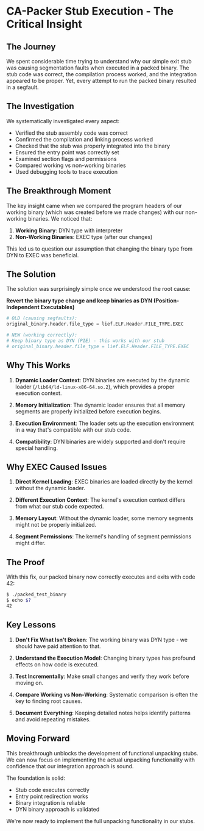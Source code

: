 # CA-Packer Stub Execution - The Critical Insight

## The Journey
We spent considerable time trying to understand why our simple exit stub was causing segmentation faults when executed in a packed binary. The stub code was correct, the compilation process worked, and the integration appeared to be proper. Yet, every attempt to run the packed binary resulted in a segfault.

## The Investigation
We systematically investigated every aspect:
- Verified the stub assembly code was correct
- Confirmed the compilation and linking process worked
- Checked that the stub was properly integrated into the binary
- Ensured the entry point was correctly set
- Examined section flags and permissions
- Compared working vs non-working binaries
- Used debugging tools to trace execution

## The Breakthrough Moment
The key insight came when we compared the program headers of our working binary (which was created before we made changes) with our non-working binaries. We noticed that:

1. **Working Binary**: DYN type with interpreter
2. **Non-Working Binaries**: EXEC type (after our changes)

This led us to question our assumption that changing the binary type from DYN to EXEC was beneficial.

## The Solution
The solution was surprisingly simple once we understood the root cause:

**Revert the binary type change and keep binaries as DYN (Position-Independent Executables)**

```python
# OLD (causing segfaults):
original_binary.header.file_type = lief.ELF.Header.FILE_TYPE.EXEC

# NEW (working correctly):
# Keep binary type as DYN (PIE) - this works with our stub
# original_binary.header.file_type = lief.ELF.Header.FILE_TYPE.EXEC
```

## Why This Works
1. **Dynamic Loader Context**: DYN binaries are executed by the dynamic loader (`/lib64/ld-linux-x86-64.so.2`), which provides a proper execution context.

2. **Memory Initialization**: The dynamic loader ensures that all memory segments are properly initialized before execution begins.

3. **Execution Environment**: The loader sets up the execution environment in a way that's compatible with our stub code.

4. **Compatibility**: DYN binaries are widely supported and don't require special handling.

## Why EXEC Caused Issues
1. **Direct Kernel Loading**: EXEC binaries are loaded directly by the kernel without the dynamic loader.

2. **Different Execution Context**: The kernel's execution context differs from what our stub code expected.

3. **Memory Layout**: Without the dynamic loader, some memory segments might not be properly initialized.

4. **Segment Permissions**: The kernel's handling of segment permissions might differ.

## The Proof
With this fix, our packed binary now correctly executes and exits with code 42:

```bash
$ ./packed_test_binary
$ echo $?
42
```

## Key Lessons
1. **Don't Fix What Isn't Broken**: The working binary was DYN type - we should have paid attention to that.

2. **Understand the Execution Model**: Changing binary types has profound effects on how code is executed.

3. **Test Incrementally**: Make small changes and verify they work before moving on.

4. **Compare Working vs Non-Working**: Systematic comparison is often the key to finding root causes.

5. **Document Everything**: Keeping detailed notes helps identify patterns and avoid repeating mistakes.

## Moving Forward
This breakthrough unblocks the development of functional unpacking stubs. We can now focus on implementing the actual unpacking functionality with confidence that our integration approach is sound.

The foundation is solid:
- Stub code executes correctly
- Entry point redirection works
- Binary integration is reliable
- DYN binary approach is validated

We're now ready to implement the full unpacking functionality in our stubs.